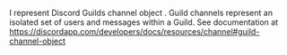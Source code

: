 I represent Discord Guilds channel object .
Guild channels represent an isolated set of users and messages within a Guild.
See documentation at https://discordapp.com/developers/docs/resources/channel#guild-channel-object
